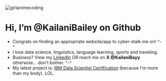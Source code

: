 ![girlanimecoding](https://github.com/KailaniBailey/KailaniBailey/assets/158431578/885aff2c-0cf8-4cc8-80b6-ce4d9abe6352)
# Hi, I’m @KailaniBailey on Github
-  Congrats on finding an appropriate website/app to cyber-stalk me on! ^-^
-  I love data science, linguistics, language learning, sports and traveling.
-  Business? View my [LinkedIn](https://www.linkedin.com/in/kailanibayy) *OR* reach me on **X @KailaniBayy** otherwise... don't bother. ^-^
-  My latest project is: [IBM Data Scientist Certification](https://github.com/KailaniBailey/IBM-Data-Science-Professional-Certificate) (because I'm more than my body). LOL.
<!---
KailaniBailey/KailaniBailey is a ✨ special ✨ repository because its `README.md` (this file) appears on your GitHub profile.
You can click the Preview link to take a look at your changes.
--->

